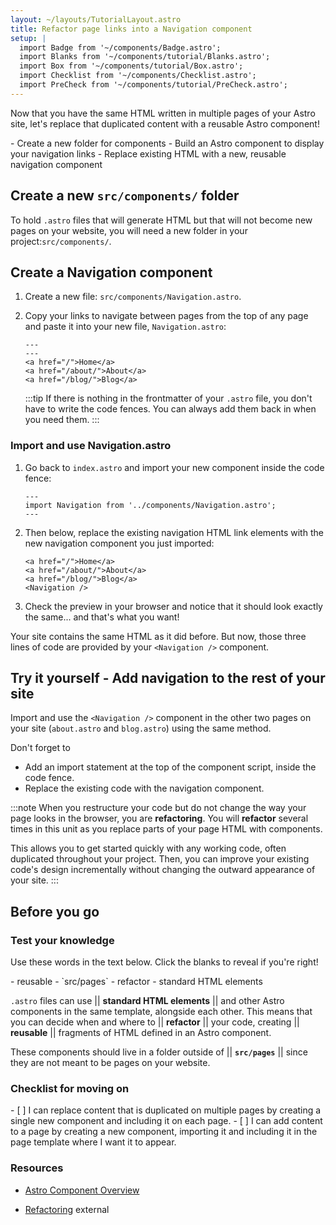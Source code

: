 ```yaml
---
layout: ~/layouts/TutorialLayout.astro
title: Refactor page links into a Navigation component
setup: |
  import Badge from '~/components/Badge.astro';
  import Blanks from '~/components/tutorial/Blanks.astro';
  import Box from '~/components/tutorial/Box.astro';
  import Checklist from '~/components/Checklist.astro';
  import PreCheck from '~/components/tutorial/PreCheck.astro';
---
```


Now that you have the same HTML written in multiple pages of your Astro site, let's replace that duplicated content with a reusable Astro component!

<PreCheck>
  - Create a new folder for components
  - Build an Astro component to display your navigation links
  - Replace existing HTML with a new, reusable navigation component
</PreCheck>

## Create a new `src/components/` folder

To hold `.astro` files that will generate HTML but that will not become new pages on your website, you will need a new folder in your project:`src/components/`. 


## Create a Navigation component

1. Create a new file: `src/components/Navigation.astro`.

2. Copy your links to navigate between pages from the top of any page and paste it into your new file, `Navigation.astro`:

    ```astro title="src/components/Navigation.astro" "---"
    ---
    ---
    <a href="/">Home</a>
    <a href="/about/">About</a>
    <a href="/blog/">Blog</a>
    ```
    :::tip
    If there is nothing in the frontmatter of your `.astro` file, you don't have to write the code fences. You can always add them back in when you need them.
    :::

### Import and use Navigation.astro

1. Go back to `index.astro` and import your new component inside the code fence:

    ```astro title="src/pages/index.astro"
    ---
    import Navigation from '../components/Navigation.astro';
    ---
    ```

2. Then below, replace the existing navigation HTML link elements with the new navigation component you just imported:

    ```astro title="src/pages/index.astro" del={1-3} ins={4}
    <a href="/">Home</a>
    <a href="/about/">About</a>
    <a href="/blog/">Blog</a>
    <Navigation />
    ```

3. Check the preview in your browser and notice that it should look exactly the same... and that's what you want! 

Your site contains the same HTML as it did before. But now, those three lines of code are provided by your `<Navigation />` component. 

<Box icon="puzzle-piece">

## Try it yourself - Add navigation to the rest of your site

Import and use the `<Navigation />` component in the other two pages on your site (`about.astro` and `blog.astro`) using the same method.

Don't forget to
- Add an import statement at the top of the component script, inside the code fence.
- Replace the existing code with the navigation component.

</Box>

:::note
When you restructure your code but do not change the way your page looks in the browser, you are **refactoring**. You will **refactor** several times in this unit as you replace parts of your page HTML with components. 

This allows you to get started quickly with any working code, often duplicated throughout your project. Then, you can improve your existing code's design incrementally without changing the outward appearance of your site.
:::

## Before you go

<Box icon="check-list">

### Test your knowledge

Use these words in the text below. Click the blanks to reveal if you're right!

<Blanks>
- reusable
- `src/pages`
- refactor
- standard HTML elements
</Blanks>

`.astro` files can use || **standard HTML elements** || and other Astro components in the same template, alongside each other. This means that you can decide when and where to || **refactor** || your code, creating || **reusable** || fragments of HTML defined in an Astro component. 

These components should live in a folder outside of || **`src/pages`** || since they are not meant to be pages on your website.

</Box>

<Box icon="check-list">

### Checklist for moving on

<Checklist>
- [ ] I can replace content that is duplicated on multiple pages by creating a single new component and including it on each page.
- [ ] I can add content to a page by creating a new component, importing it and including it in the page template where I want it to appear.
</Checklist>

</Box>

### Resources 

- [Astro Component Overview](/en/core-concepts/astro-components/#component-structure)

- [Refactoring](https://refactoring.com/) <Badge>external</Badge>
